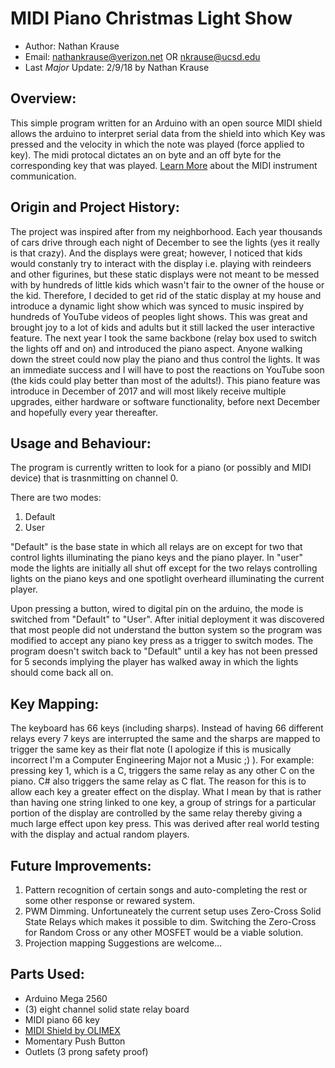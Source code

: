                               
# MIDI Piano Christmas Light Show

- Author: Nathan Krause
- Email: nathankrause@verizon.net OR nkrause@ucsd.edu
- Last *Major* Update: 2/9/18 by Nathan Krause

## Overview:
  This simple program written for an Arduino with an open source MIDI shield
  allows the arduino to interpret serial data from the shield into which Key was
  pressed and the velocity in which the note was played (force applied to key).
  The midi protocal dictates an on byte and an off byte for the corresponding
  key that was played. [Learn More](http://www.indiana.edu/~emusic/etext/MIDI/chapter3_MIDI4.shtml) 
  about the MIDI instrument communication. 

## Origin and Project History:
  The project was inspired after from my neighborhood. Each year thousands of
  cars drive through each night of December to see the lights (yes it really is
  that crazy). And the displays were great; however, I noticed that kids would
  constanly try to interact with the display i.e. playing with reindeers and
  other figurines, but these static displays were not meant to be messed with by
  hundreds of little kids which wasn't fair to the owner of the house or the
  kid. Therefore, I decided to get rid of the static display at my house and
  introduce a dynamic light show which was synced to music inspired by hundreds
  of YouTube videos of peoples light shows. This was great and brought joy to a
  lot of kids and adults but it still lacked the user interactive feature. The
  next year I took the same backbone (relay box used to switch the lights off
  and on) and introduced the piano aspect. Anyone walking down the street could
  now play the piano and thus control the lights. It was an immediate success
  and I will have to post the reactions on YouTube soon (the kids could play
  better than most of the adults!). This piano feature was introduce in December
  of 2017 and will most likely receive multiple upgrades, either hardware or
  software functionality, before next December and hopefully every year
  thereafter. 



## Usage and Behaviour:
The program is currently written to look for a piano (or possibly and MIDI 
device) that is trasnmitting on channel 0. 
  
There are two modes:
   1) Default
   2) User
   
  "Default" is the base state in which all relays are on except for two that
  control lights illuminating the piano keys and the piano player. 
  In "user" mode the lights are initially all shut off except for the two relays
  controlling lights on the piano keys and one spotlight overheard illuminating 
  the current player. 
  
  Upon pressing a button, wired to digital pin on the arduino, the mode is
  switched from "Default" to "User". After initial deployment it
  was discovered that most people did not understand the button system so the 
  program was modified to accept any piano key press as a trigger to switch
  modes. The program doesn't switch back to "Default" until a key has not been
  pressed for 5 seconds implying the player has walked away in which the lights
  should come back all on.



## Key Mapping:
  The keyboard has 66 keys (including sharps). Instead of having 66 different
  relays every 7 keys are interrupted the same and the sharps are mapped to
  trigger the same key as their flat note (I apologize if this is musically
  incorrect I'm a Computer Engineering Major not a Music ;) ). For example:
  pressing key 1, which is a C, triggers the same relay as any other C on the
  piano. C# also triggers the same relay as C flat. The reason for this is to
  allow each key a greater effect on the display. What I mean by that is rather
  than having one string linked to one key, a group of strings for a particular
  portion of the display are controlled by the same relay thereby giving a much
  large effect upon key press. This was derived after real world testing with
  the display and actual random players. 


## Future Improvements:
  1) Pattern recognition of certain songs and auto-completing the rest or some
     other response or rewared system.
  2) PWM Dimming. Unfortuneately the current setup uses Zero-Cross Solid State
     Relays which makes it possible to dim. Switching the Zero-Cross for Random
     Cross or any other MOSFET would be a viable solution.
  3) Projection mapping
     Suggestions are welcome...

## Parts Used:
* Arduino Mega 2560
* (3) eight channel solid state relay board
* MIDI piano 66 key
* [MIDI Shield by OLIMEX](http://www.indiana.edu/~emusic/etext/MIDI/chapter3_MIDI4.shtml)
* Momentary Push Button
* Outlets (3 prong safety proof)


